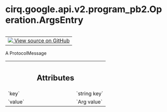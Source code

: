 <div itemscope itemtype="http://developers.google.com/ReferenceObject">
<meta itemprop="name" content="cirq.google.api.v2.program_pb2.Operation.ArgsEntry" />
<meta itemprop="path" content="Stable" />
</div>

# cirq.google.api.v2.program_pb2.Operation.ArgsEntry

<!-- Insert buttons and diff -->

<table class="tfo-notebook-buttons tfo-api" align="left">

<td>
  <a target="_blank" href="https://github.com/quantumlib/cirq/tree/master/cirq/google/api/v2/program.proto">
    <img src="https://www.tensorflow.org/images/GitHub-Mark-32px.png" />
    View source on GitHub
  </a>
</td>
</table>



A ProtocolMessage

<!-- Placeholder for "Used in" -->




<!-- Tabular view -->
 <table class="responsive fixed orange">
<colgroup><col width="214px"><col></colgroup>
<tr><th colspan="2"><h2 class="add-link">Attributes</h2></th></tr>

<tr>
<td>
`key`
</td>
<td>
`string key`
</td>
</tr><tr>
<td>
`value`
</td>
<td>
`Arg value`
</td>
</tr>
</table>



